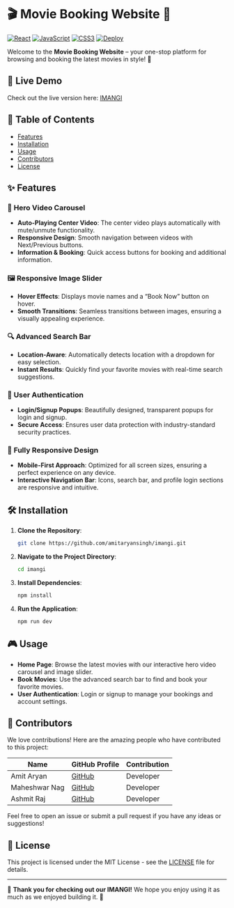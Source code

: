 # 🎬 **Movie Booking Website** 🍿

[![React](https://img.shields.io/badge/React-17.0.2-61DAFB?style=for-the-badge&logo=react)](https://reactjs.org/)
[![JavaScript](https://img.shields.io/badge/JavaScript-ES6+-F7DF1E?style=for-the-badge&logo=javascript)](https://developer.mozilla.org/en-US/docs/Web/JavaScript)
[![CSS3](https://img.shields.io/badge/CSS3-Responsive-1572B6?style=for-the-badge&logo=css3)](https://developer.mozilla.org/en-US/docs/Web/CSS)
[![Deploy](https://img.shields.io/badge/Deployment-imangi%20live-0077B5?style=for-the-badge&logo=github)](https://imangi.live) 

Welcome to the **Movie Booking Website** – your one-stop platform for browsing and booking the latest movies in style! 🌟

## 🚀 **Live Demo**

Check out the live version here: [IMANGI](https://imangi.live)

## 📜 **Table of Contents**
- [Features](#-features)
- [Installation](#-installation)
- [Usage](#-usage)
- [Contributors](#-contributors)
- [License](#-license)

## ✨ **Features**

### 🎥 **Hero Video Carousel**
- **Auto-Playing Center Video**: The center video plays automatically with mute/unmute functionality.
- **Responsive Design**: Smooth navigation between videos with Next/Previous buttons.
- **Information & Booking**: Quick access buttons for booking and additional information.

### 🖼️ **Responsive Image Slider**
- **Hover Effects**: Displays movie names and a “Book Now” button on hover.
- **Smooth Transitions**: Seamless transitions between images, ensuring a visually appealing experience.

### 🔍 **Advanced Search Bar**
- **Location-Aware**: Automatically detects location with a dropdown for easy selection.
- **Instant Results**: Quickly find your favorite movies with real-time search suggestions.

### 👤 **User Authentication**
- **Login/Signup Popups**: Beautifully designed, transparent popups for login and signup.
- **Secure Access**: Ensures user data protection with industry-standard security practices.

### 📱 **Fully Responsive Design**
- **Mobile-First Approach**: Optimized for all screen sizes, ensuring a perfect experience on any device.
- **Interactive Navigation Bar**: Icons, search bar, and profile login sections are responsive and intuitive.

## 🛠️ **Installation**

1. **Clone the Repository**:
    ```bash
    git clone https://github.com/amitaryansingh/imangi.git
    ```
2. **Navigate to the Project Directory**:
    ```bash
    cd imangi
    ```
3. **Install Dependencies**:
    ```bash
    npm install
    ```
4. **Run the Application**:
    ```bash
    npm run dev
    ```

## 🎮 **Usage**

- **Home Page**: Browse the latest movies with our interactive hero video carousel and image slider.
- **Book Movies**: Use the advanced search bar to find and book your favorite movies.
- **User Authentication**: Login or signup to manage your bookings and account settings.

## 🤝 **Contributors**

We love contributions! Here are the amazing people who have contributed to this project:

| Name            | GitHub Profile                                | Contribution              |
|-----------------|------------------------------------------------|---------------------------|
| Amit Aryan      | [GitHub](https://github.com/amitaryansingh)    | Developer                 |
| Maheshwar Nag   | [GitHub](https://github.com/maheshwar04)       | Developer                 |
| Ashmit Raj      | [GitHub](https://github.com/ashmitrajgithub)   | Developer                 |

Feel free to open an issue or submit a pull request if you have any ideas or suggestions!

## 📄 **License**

This project is licensed under the MIT License - see the [LICENSE](LICENSE) file for details.

---

🌟 **Thank you for checking out our IMANGI!** We hope you enjoy using it as much as we enjoyed building it. 🎉


